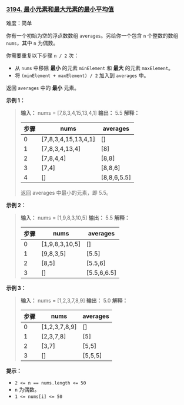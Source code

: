 ### [3194\. 最小元素和最大元素的最小平均值](https://leetcode.cn/problems/minimum-average-of-smallest-and-largest-elements/)

难度：简单

你有一个初始为空的浮点数数组 `averages`。另给你一个包含 `n` 个整数的数组 `nums`，其中 `n` 为偶数。

你需要重复以下步骤 `n / 2` 次：

- 从 `nums` 中移除 **最小** 的元素 `minElement` 和 **最大** 的元素 `maxElement`。
- 将 `(minElement + maxElement) / 2` 加入到 `averages` 中。

返回 `averages` 中的 **最小** 元素。

**示例 1：**

> **输入：** nums = [7,8,3,4,15,13,4,1]
> **输出：** 5.5
> **解释：**
>
> | 步骤 | nums | averages |
> | --- | --- | --- |
> | 0 | [7,8,3,4,15,13,4,1] | [] |
> | 1 | [7,8,3,4,13,4] | [8] |
> | 2 | [7,8,4,4] | [8,8] |
> | 3 | [7,4] | [8,8,6] |
> | 4 | [] | [8,8,6,5.5] |
> 
> 返回 averages 中最小的元素，即 5.5。

**示例 2：**

> **输入：** nums = [1,9,8,3,10,5]
> **输出：** 5.5
> **解释：**
>
> | 步骤 | nums | averages |
> | --- | --- | --- |
> | 0 | [1,9,8,3,10,5] | [] |
> | 1 | [9,8,3,5] | [5.5] |
> | 2 | [8,5] | [5.5,6] |
> | 3 | [] | [5.5,6,6.5] |

**示例 3：**

> **输入：** nums = [1,2,3,7,8,9]
> **输出：** 5.0
> **解释：**
>
> | 步骤 | nums | averages |
> | --- | --- | --- |
> | 0 | [1,2,3,7,8,9] | [] |
> | 1 | [2,3,7,8] | [5] |
> | 2 | [3,7] | [5,5] |
> | 3 | [] | [5,5,5] |

**提示：**

- `2 <= n == nums.length <= 50`
- `n` 为偶数。
- `1 <= nums[i] <= 50`
